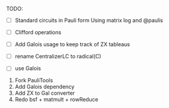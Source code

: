 TODO:

- [ ] Standard circuits in Pauli form
    Using matrix log and @paulis

- [ ] Clifford operations
- [ ] Add Galois usage to keep track of ZX tableaus
- [ ] rename CentralizerLC to radical(C)
- [ ] use Galois

1. Fork PauliTools
2. Add Galois dependency
3. Add ZX to Gal converter
4. Redo bsf + matmult + rowReduce



